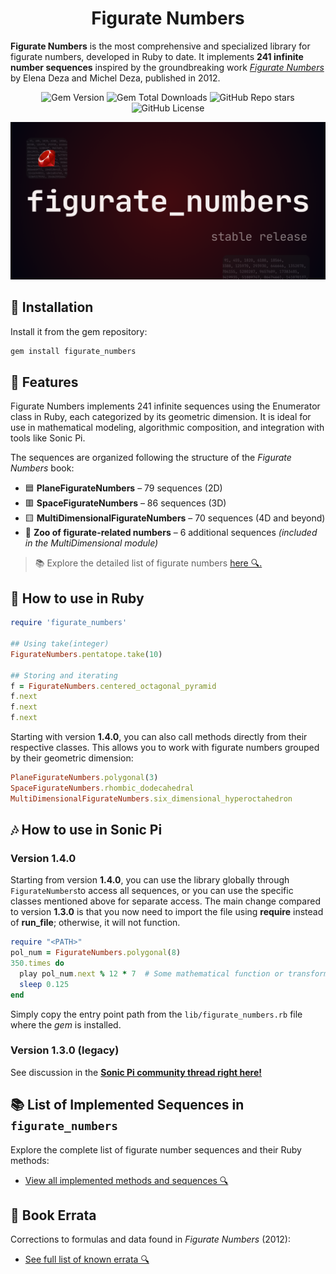 <h1 align="center"> Figurate Numbers </h1>

**Figurate Numbers** is the most comprehensive and specialized library for figurate numbers, developed in Ruby to date.
It implements **241 infinite number sequences** inspired by the groundbreaking work [*Figurate Numbers*](https://books.google.com.pe/books/about/Figurate_Numbers.html?id=ERS7CgAAQBAJ&redir_esc=y) by Elena Deza and Michel Deza, published in 2012.

<p align="center">
  <img src="https://img.shields.io/gem/v/figurate_numbers" alt="Gem Version">
  <img src="https://img.shields.io/gem/dt/figurate_numbers" alt="Gem Total Downloads">
  <img src="https://img.shields.io/github/stars/edelveart/figurate_numbers" alt="GitHub Repo stars">
    <img src="https://img.shields.io/github/license/edelveart/figurate_numbers" alt="GitHub License">
</p>

[![figurate numbers image](https://raw.githubusercontent.com/edelveart/figurate_numbers/main/figurate_numbers.png)](https://rubygems.org/gems/figurate_numbers)


## 💎 Installation

Install it from the gem repository:

```rb
gem install figurate_numbers
```

## 🧊 Features

Figurate Numbers implements 241 infinite sequences using the Enumerator class in Ruby, each categorized by its geometric dimension. It is ideal for use in mathematical modeling, algorithmic composition, and integration with tools like Sonic Pi.

The sequences are organized following the structure of the *Figurate Numbers* book:

-  🟦 **PlaneFigurateNumbers** – 79 sequences (2D)
-  🟥 **SpaceFigurateNumbers** – 86 sequences (3D)
-  🟨 **MultiDimensionalFigurateNumbers** – 70 sequences (4D and beyond)
-  🧬 **Zoo of figurate-related numbers** – 6 additional sequences *(included in the MultiDimensional module)*

> 📚 Explore the detailed list of figurate numbers [here 🔍.](docs/METHODS.md)

##  🧰 How to use in Ruby

```rb
require 'figurate_numbers'

## Using take(integer)
FigurateNumbers.pentatope.take(10)

## Storing and iterating
f = FigurateNumbers.centered_octagonal_pyramid
f.next
f.next
f.next
```

Starting with version **1.4.0**, you can also call methods directly from their respective classes. This allows you to work with figurate numbers grouped by their geometric dimension:

```rb
PlaneFigurateNumbers.polygonal(3)
SpaceFigurateNumbers.rhombic_dodecahedral
MultiDimensionalFigurateNumbers.six_dimensional_hyperoctahedron
```

## 🎶 How to use in Sonic Pi

### Version 1.4.0

Starting from version **1.4.0**, you can use the library globally through `FigurateNumbers`to access all sequences, or you can use the specific classes mentioned above for separate access.
The main change compared to version **1.3.0** is that you now need to import the file using **require** instead of **run_file**; otherwise, it will not function.

```rb
require "<PATH>"
pol_num = FigurateNumbers.polygonal(8)
350.times do
  play pol_num.next % 12 * 7  # Some mathematical function or transformation
  sleep 0.125
end
```

Simply copy the entry point path from the `lib/figurate_numbers.rb` file where the *gem* is installed.

### Version 1.3.0 (legacy)

See discussion in the [**Sonic Pi community thread right here!**](https://in-thread.sonic-pi.net/t/figurate-numbers-for-sonic-pi-new-ruby-gem-for-infinite-number-sequences-and-patterns/8962)

## 📚 List of Implemented Sequences in `figurate_numbers`

Explore the complete list of figurate number sequences and their Ruby methods:

- [View all implemented methods and sequences 🔍](docs/METHODS.md)

## 📝 Book Errata

Corrections to formulas and data found in *Figurate Numbers* (2012):

- [See full list of known errata 🔍](docs/ERRATA.md)
